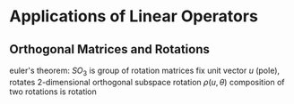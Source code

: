 # Applications of Linear Operators
## Orthogonal Matrices and Rotations
euler's theorem: $SO_3$ is group of rotation matrices
	fix unit vector $u$ (pole), rotates $2$-dimensional orthogonal subspace
	rotation $\rho(u, \theta)$
composition of two rotations is rotation